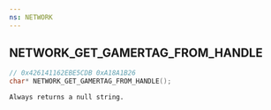 ```yaml
---
ns: NETWORK
---
```

## NETWORK_GET_GAMERTAG_FROM_HANDLE

```c
// 0x426141162EBE5CDB 0xA18A1B26
char* NETWORK_GET_GAMERTAG_FROM_HANDLE();
```

```
Always returns a null string.
```

